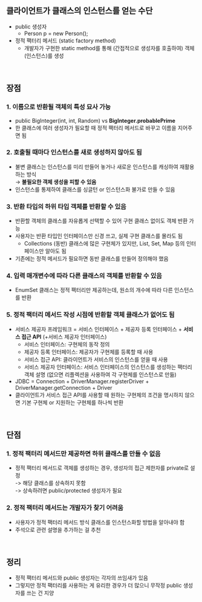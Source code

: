 ## 클라이언트가 클래스의 인스턴스를 얻는 수단
- public 생성자
    - Person p = new Person();
- 정적 팩터리 메서드 (static factory method)
    - 개발자가 구현한 static method를 통해 (간접적으로 생성자를 호출하여) 객체(인스턴스)를 생성

<br>

## 장점
### 1. 이름으로 반환될 객체의 특성 묘사 가능
- public BigInteger(int, int, Random) vs **BigInteger.probablePrime**
- 한 클래스에 여러 생성자가 필요할 때 정적 팩터리 메서드로 바꾸고 이름을 지어주면 됨
### 2. 호출될 때마다 인스턴스를 새로 생성하지 않아도 됨
- 불변 클래스는 인스턴스를 미리 만들어 놓거나 새로운 인스턴스를 캐싱하여 재활용하는 방식
<br> → **불필요한 객체 생성을 피할 수 있음**
- 인스턴스를 통제하여 클래스를 싱글턴 or 인스턴스화 불가로 만들 수 있음
### 3. 반환 타입의 하위 타입 객체를 반환할 수 있음
- 반환할 객체의 클래스를 자유롭게 선택할 수 있어 구현 클래스 없이도 객체 반환 가능
- 사용자는 반환 타입인 인터페이스만 신경 쓰고, 실제 구현 클래스를 몰라도 됨
    - Collections (동반) 클래스에 많은 구현체가 있지만, List, Set, Map 등의 인터페이스만 알아도 됨
- 기존에는 정적 메서드가 필요하면 동반 클래스를 만들어 정의해야 했음
### 4. 입력 매개변수에 따라 다른 클래스의 객체를 반환할 수 있음
- EnumSet 클래스는 정적 팩터리만 제공하는데, 원소의 개수에 따라 다른 인스턴스를 반환
### 5. 정적 팩터리 메서드 작성 시점에 반환할 객체 클래스가 없어도 됨
- 서비스 제공자 프레임워크 = 서비스 인터페이스 + 제공자 등록 인터페이스 + **서비스 접근 API** (+서비스 제공자 인터페이스)
    - 서비스 인터페이스: 구현체의 동작 정의
    - 제공자 등록 인터페이스: 제공자가 구현체를 등록할 때 사용
    - 서비스 접근 API: 클라이언트가 서비스의 인스턴스를 얻을 때 사용
    - 서비스 제공자 인터페이스: 서비스 인터페이스의 인스턴스를 생성하는 팩터리 객체 설명 (없으면 리플렉션을 사용하여 각 구현체를 인스턴스로 만듦)
- JDBC = Connection + DriverManager.registerDriver + DriverManager.getConnection + Driver
- 클라이언트가 서비스 접근 API를 사용할 때 원하는 구현체의 조건을 명시하지 않으면 기본 구현체 or 지원하는 구현체를 하나씩 반환

<br>

## 단점
### 1. 정적 팩터리 메서드만 제공하면 하위 클래스를 만들 수 없음
- 정적 팩터리 메서드로 객체를 생성하는 경우, 생성자의 접근 제한자를 private로 설정
<br>  -> 해당 클래스를 상속하지 못함
<br>  -> 상속하려면 public/protected 생성자가 필요
### 2. 정적 팩터리 메서드는 개발자가 찾기 어려움
- 사용자가 정적 팩터리 메서드 방식 클래스를 인스턴스화할 방법을 알아내야 함
- 주석으로 관련 설명을 추가하는 걸 추천

<br>

## 정리
- 정적 팩터리 메서드와 public 생성자는 각자의 쓰임새가 있음
- 그렇지만 정적 팩터리를 사용하는 게 유리한 경우가 더 많으니 무작정 public 생성자를 쓰는 건 지양
